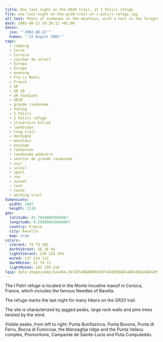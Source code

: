 ```yaml
---
title: One last night on the GR20 trail, at I Paliri refuge
file: one-last-night-on-the-gr20-trail-at-i-paliri-refuge.jpg
alt_text: Photo of sunbeams on the mountain, with a tent in the foreground
date: 2002-08-22 19:28:12 +01:00
dates:
  iso: "'2002-08-22'"
  human: "'22 August 2002'"
tags:
  - camping
  - Corse
  - Corsica
  - coucher de soleil
  - Europa
  - Europe
  - evening
  - Fra Li Monti
  - France
  - GR
  - GR 20
  - GR footpath
  - GR20
  - grande randonnée
  - hiking
  - I Paliri
  - I Paliri refuge
  - itinéraire balisé
  - landscape
  - long trail
  - montagne
  - mountain
  - paysage
  - randonnée
  - randonnée pédestre
  - sentier de grande randonnée
  - soir
  - soleil
  - sport
  - sun
  - sunset
  - tent
  - tente
  - walking trail
dimensions:
  width: 2007
  height: 1110
geo:
  latitude: 41.79449083666667
  longitude: 9.259606416666667
  country: France
  city: Bavella
  map: true
colors:
  vibrant: 74 74 181
  darkVibrant: 38 38 94
  lightVibrant: 228 228 244
  muted: 137 114 112
  darkMuted: 52 79 72
  lightMuted: 193 199 219
lqip: data:image/webp;base64,UklGRlABAABXRUJQVlA4IEQBAACwDACdASpkADcAP2mgyVizrCmjslQMqnAtCUAZ9Gowp4asD8lW2zHe2r5m9hMDq/DrNQrXfHuLwRUwvW3KA/FlWGe/Mwh/Bg34vsJFJw72i3wtyJeL+6pglO4pnjOhMQ0IhvMuwMgX7VheY8bPkAD+64HpVCBqSYA3reNQ7PBWrSLpG4Bfr9YeN7FO27DoShiKJF45+FjBPGLvn7N4aKqb1WbCRY+GygIg11AA9x9GDW/RAWfAt9y4TnEVDURHfkO2NQHUXbO5cD7+S9LFCLSbpbU/P0ji6b+LzKEU8dOb4aRp4zn995G6WjNGjcPqowQwru0vKjOLpvW8QJYyi512kbe3uFGWa5UXzDyfIvk31/slMQt5KcmZ3mumOQMfOUWkUZGtwnjIH/NoEu5uyj1glkZgkL+EH03anNqUj0GIFgv36AA=
---
```


The I Paliri refuge is located in the Monte Incudine massif in Corsica, France, which includes the famous Needles of Bavella.

The refuge marks the last night for many hikers on the GR20 trail.

The site is characterized by jagged peaks, large rock walls and pine trees twisted by the wind.

Visible peaks, from left to right: Punta Bunifazinca, Punta Buvona, Punta di Ferru, Bocca di Fumicosa, the Manzaghja ridge and the Punta Velacu complex, Promontoire, Campanile de Sainte-Lucie and Puta Cumpuleddu.

